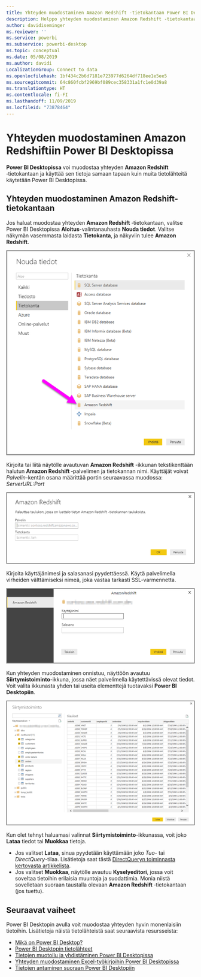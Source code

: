 ```yaml
---
title: Yhteyden muodostaminen Amazon Redshift -tietokantaan Power BI Desktopissa
description: Helppo yhteyden muodostaminen Amazon Redshift -tietokantaan Power BI Desktopissa ja tietokannan käyttäminen
author: davidiseminger
ms.reviewer: ''
ms.service: powerbi
ms.subservice: powerbi-desktop
ms.topic: conceptual
ms.date: 05/08/2019
ms.author: davidi
LocalizationGroup: Connect to data
ms.openlocfilehash: 1bf434c2b6d7181e723977d6264df718ee1e5ee5
ms.sourcegitcommit: 64c860fcbf2969bf089cec358331a1fc1e0d39a8
ms.translationtype: HT
ms.contentlocale: fi-FI
ms.lasthandoff: 11/09/2019
ms.locfileid: "73878464"
---
```

# <a name="connect-to-amazon-redshift-in-power-bi-desktop"></a>Yhteyden muodostaminen Amazon Redshiftiin Power BI Desktopissa
**Power BI Desktopissa** voi muodostaa yhteyden **Amazon Redshift** ‑tietokantaan ja käyttää sen tietoja samaan tapaan kuin muita tietolähteitä käytetään Power BI Desktopissa.

## <a name="connect-to-an-amazon-redshift-database"></a>Yhteyden muodostaminen Amazon Redshift-tietokantaan
Jos haluat muodostaa yhteyden **Amazon Redshift** ‑tietokantaan, valitse Power BI Desktopissa **Aloitus**-valintanauhasta **Nouda tiedot**. Valitse näkymän vasemmasta laidasta **Tietokanta**, ja näkyviin tulee **Amazon Redshift**.

![](media/desktop-connect-redshift/connect_redshift_3.png)

Kirjoita tai liitä näytölle avautuvan **Amazon Redshift** -ikkunan tekstikenttään halutun **Amazon Redshift** ‑palvelimen ja tietokannan nimi. Käyttäjät voivat *Palvelin*-kentän osana määrittää portin seuraavassa muodossa: *ServerURL:Port*

![](media/desktop-connect-redshift/connect_redshift_4.png)

Kirjoita käyttäjänimesi ja salasanasi pyydettäessä. Käytä palvelimella virheiden välttämiseksi nimeä, joka vastaa tarkasti SSL-varmennetta. 

![](media/desktop-connect-redshift/connect_redshift_5.png)

Kun yhteyden muodostaminen onnistuu, näyttöön avautuu **Siirtymistoiminto**-ikkuna, jossa näet palvelimella käytettävissä olevat tiedot. Voit valita ikkunasta yhden tai useita elementtejä tuotavaksi **Power BI Desktopiin**.

![](media/desktop-connect-redshift/connect_redshift_6.png)

Kun olet tehnyt haluamasi valinnat **Siirtymistoiminto**-ikkunassa, voit joko **Lataa** tiedot tai **Muokkaa** tietoja.

* Jos valitset **Lataa**, sinua pyydetään käyttämään joko *Tuo*- tai *DirectQuery*-tilaa. Lisätietoja saat tästä [DirectQueryn toiminnasta kertovasta artikkelista](desktop-use-directquery.md).
* Jos valitset **Muokkaa**, näytölle avautuu **Kyselyeditori**, jossa voit soveltaa tietoihin erilaisia muuntoja ja suodattimia. Monia niistä sovelletaan suoraan taustalla olevaan **Amazon Redshift** ‑tietokantaan (jos tuettu).

## <a name="next-steps"></a>Seuraavat vaiheet
Power BI Desktopin avulla voit muodostaa yhteyden hyvin monenlaisiin tietoihin. Lisätietoja näistä tietolähteistä saat seuraavista resursseista:

* [Mikä on Power BI Desktop?](desktop-what-is-desktop.md)
* [Power BI Desktopin tietolähteet](desktop-data-sources.md)
* [Tietojen muotoilu ja yhdistäminen Power BI Desktopissa](desktop-shape-and-combine-data.md)
* [Yhteyden muodostaminen Excel-työkirjoihin Power BI Desktopissa](desktop-connect-excel.md)   
* [Tietojen antaminen suoraan Power BI Desktopiin](desktop-enter-data-directly-into-desktop.md)   

